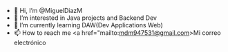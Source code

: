 - 👋 Hi, I’m @MiguelDiazM
- 👀 I’m interested in Java projects and Backend Dev
- 🌱 I’m currently learning DAW(Dev Applications Web)
- 📫 How to reach me <a href="mailto:mdm947531@gmail.com>Mi correo electrónico</a>

